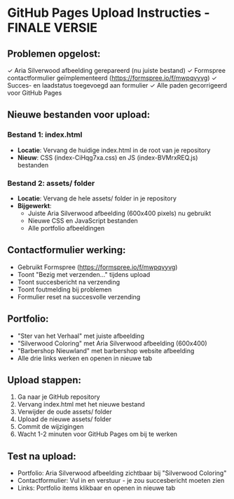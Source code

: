 # GitHub Pages Upload Instructies - FINALE VERSIE

## Problemen opgelost:
✓ Aria Silverwood afbeelding gerepareerd (nu juiste bestand)
✓ Formspree contactformulier geïmplementeerd (https://formspree.io/f/mwpqvyvg)
✓ Succes- en laadstatus toegevoegd aan formulier
✓ Alle paden gecorrigeerd voor GitHub Pages

## Nieuwe bestanden voor upload:

### Bestand 1: index.html
- **Locatie**: Vervang de huidige index.html in de root van je repository
- **Nieuw**: CSS (index-CiHqg7xa.css) en JS (index-BVMrxREQ.js) bestanden

### Bestand 2: assets/ folder
- **Locatie**: Vervang de hele assets/ folder in je repository
- **Bijgewerkt**: 
  - Juiste Aria Silverwood afbeelding (600x400 pixels) nu gebruikt
  - Nieuwe CSS en JavaScript bestanden
  - Alle portfolio afbeeldingen

## Contactformulier werking:
- Gebruikt Formspree (https://formspree.io/f/mwpqvyvg)
- Toont "Bezig met verzenden..." tijdens upload
- Toont succesbericht na verzending
- Toont foutmelding bij problemen
- Formulier reset na succesvolle verzending

## Portfolio:
- "Ster van het Verhaal" met juiste afbeelding
- "Silverwood Coloring" met Aria Silverwood afbeelding (600x400)
- "Barbershop Nieuwland" met barbershop website afbeelding
- Alle drie links werken en openen in nieuwe tab

## Upload stappen:
1. Ga naar je GitHub repository
2. Vervang index.html met het nieuwe bestand
3. Verwijder de oude assets/ folder 
4. Upload de nieuwe assets/ folder
5. Commit de wijzigingen
6. Wacht 1-2 minuten voor GitHub Pages om bij te werken

## Test na upload:
- Portfolio: Aria Silverwood afbeelding zichtbaar bij "Silverwood Coloring"
- Contactformulier: Vul in en verstuur - je zou succesbericht moeten zien
- Links: Portfolio items klikbaar en openen in nieuwe tab